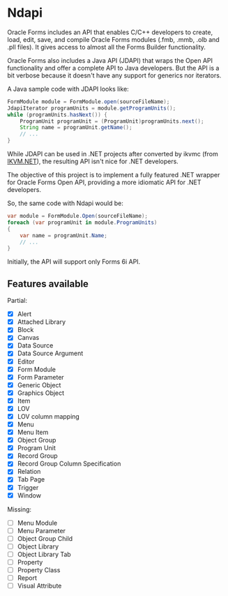 Ndapi
=====

Oracle Forms includes an API that enables C/C++ developers to create, load, edit, save, and compile Oracle Forms modules (.fmb, .mmb, .olb and .pll files). It gives access to almost all the Forms Builder functionality.

Oracle Forms also includes a Java API (JDAPI) that wraps the Open API functionality and offer a complete API to Java developers. But the API is a bit verbose because it doesn't have any support for generics nor iterators.

A Java sample code with JDAPI looks like:

```java
FormModule module = FormModule.open(sourceFileName);
JdapiIterator programUnits = module.getProgramUnits();
while (programUnits.hasNext()) {
    ProgramUnit programUnit = (ProgramUnit)programUnits.next();
    String name = programUnit.getName();
    // ...
}
```

While JDAPI can be used in .NET projects after converted by ikvmc (from [IKVM.NET](http://www.ikvm.net/)), the resulting API isn't nice for .NET developers.

The objective of this project is to implement a fully featured .NET wrapper for Oracle Forms Open API, providing a more idiomatic API for .NET developers. 

So, the same code with Ndapi would be:

```csharp
var module = FormModule.Open(sourceFileName);
foreach (var programUnit in module.ProgramUnits)
{
    var name = programUnit.Name;
    // ...
}
```

Initially, the API will support only Forms 6i API.

Features available
------------------

Partial:

- [x] Alert
- [x] Attached Library
- [x] Block
- [x] Canvas
- [x] Data Source
- [x] Data Source Argument
- [x] Editor
- [x] Form Module
- [x] Form Parameter
- [x] Generic Object
- [x] Graphics Object
- [x] Item
- [x] LOV
- [x] LOV column mapping
- [x] Menu
- [x] Menu Item
- [x] Object Group
- [x] Program Unit
- [x] Record Group
- [x] Record Group Column Specification
- [x] Relation
- [x] Tab Page
- [x] Trigger
- [x] Window

Missing:

- [ ] Menu Module
- [ ] Menu Parameter
- [ ] Object Group Child
- [ ] Object Library
- [ ] Object Library Tab
- [ ] Property
- [ ] Property Class
- [ ] Report
- [ ] Visual Attribute
